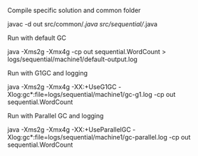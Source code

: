Compile specific solution and common folder

javac -d out src/common/*.java src/sequential/*.java

Run with default GC

java -Xms2g -Xmx4g -cp out sequential.WordCount > logs/sequential/machine1/default-output.log

Run with G1GC and logging

java -Xms2g -Xmx4g -XX:+UseG1GC -Xlog:gc*:file=logs/sequential/machine1/gc-g1.log -cp out sequential.WordCount

Run with Parallel GC and logging

java -Xms2g -Xmx4g -XX:+UseParallelGC -Xlog:gc*:file=logs/sequential/machine1/gc-parallel.log -cp out sequential.WordCount

